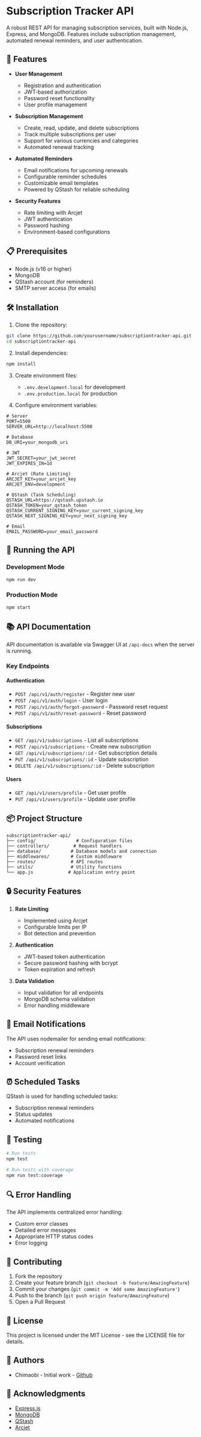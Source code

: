 # Subscription Tracker API

A robust REST API for managing subscription services, built with Node.js, Express, and MongoDB. Features include subscription management, automated renewal reminders, and user authentication.

## 🚀 Features

- **User Management**
  - Registration and authentication
  - JWT-based authorization
  - Password reset functionality
  - User profile management

- **Subscription Management**
  - Create, read, update, and delete subscriptions
  - Track multiple subscriptions per user
  - Support for various currencies and categories
  - Automated renewal tracking

- **Automated Reminders**
  - Email notifications for upcoming renewals
  - Configurable reminder schedules
  - Customizable email templates
  - Powered by QStash for reliable scheduling

- **Security Features**
  - Rate limiting with Arcjet
  - JWT authentication
  - Password hashing
  - Environment-based configurations

## 📋 Prerequisites

- Node.js (v16 or higher)
- MongoDB
- QStash account (for reminders)
- SMTP server access (for emails)

## 🛠️ Installation

1. Clone the repository:
```bash
git clone https://github.com/yourusername/subscriptiontracker-api.git
cd subscriptiontracker-api
```

2. Install dependencies:
```bash
npm install
```

3. Create environment files:
   - `.env.development.local` for development
   - `.env.production.local` for production

4. Configure environment variables:
```env
# Server
PORT=5500
SERVER_URL=http://localhost:5500

# Database
DB_URI=your_mongodb_uri

# JWT
JWT_SECRET=your_jwt_secret
JWT_EXPIRES_IN=1d

# Arcjet (Rate Limiting)
ARCJET_KEY=your_arcjet_key
ARCJET_ENV=development

# QStash (Task Scheduling)
QSTASH_URL=https://qstash.upstash.io
QSTASH_TOKEN=your_qstash_token
QSTASH_CURRENT_SIGNING_KEY=your_current_signing_key
QSTASH_NEXT_SIGNING_KEY=your_next_signing_key

# Email
EMAIL_PASSWORD=your_email_password
```

## 🚦 Running the API

### Development Mode
```bash
npm run dev
```

### Production Mode
```bash
npm start
```

## 📚 API Documentation

API documentation is available via Swagger UI at `/api-docs` when the server is running.

### Key Endpoints

#### Authentication
- `POST /api/v1/auth/register` - Register new user
- `POST /api/v1/auth/login` - User login
- `POST /api/v1/auth/forgot-password` - Password reset request
- `POST /api/v1/auth/reset-password` - Reset password

#### Subscriptions
- `GET /api/v1/subscriptions` - List all subscriptions
- `POST /api/v1/subscriptions` - Create new subscription
- `GET /api/v1/subscriptions/:id` - Get subscription details
- `PUT /api/v1/subscriptions/:id` - Update subscription
- `DELETE /api/v1/subscriptions/:id` - Delete subscription

#### Users
- `GET /api/v1/users/profile` - Get user profile
- `PUT /api/v1/users/profile` - Update user profile

## 📦 Project Structure

```
subscriptiontracker-api/
├── config/               # Configuration files
├── controllers/         # Request handlers
├── database/           # Database models and connection
├── middlewares/        # Custom middleware
├── routes/             # API routes
├── utils/              # Utility functions
└── app.js             # Application entry point
```

## 🔒 Security Features

1. **Rate Limiting**
   - Implemented using Arcjet
   - Configurable limits per IP
   - Bot detection and prevention

2. **Authentication**
   - JWT-based token authentication
   - Secure password hashing with bcrypt
   - Token expiration and refresh

3. **Data Validation**
   - Input validation for all endpoints
   - MongoDB schema validation
   - Error handling middleware

## 📧 Email Notifications

The API uses nodemailer for sending email notifications:
- Subscription renewal reminders
- Password reset links
- Account verification

## ⏰ Scheduled Tasks

QStash is used for handling scheduled tasks:
- Subscription renewal reminders
- Status updates
- Automated notifications

## 🧪 Testing

```bash
# Run tests
npm test

# Run tests with coverage
npm run test:coverage
```

## 🔍 Error Handling

The API implements centralized error handling:
- Custom error classes
- Detailed error messages
- Appropriate HTTP status codes
- Error logging

## 🤝 Contributing

1. Fork the repository
2. Create your feature branch (`git checkout -b feature/AmazingFeature`)
3. Commit your changes (`git commit -m 'Add some AmazingFeature'`)
4. Push to the branch (`git push origin feature/AmazingFeature`)
5. Open a Pull Request

## 📄 License

This project is licensed under the MIT License - see the LICENSE file for details.

## 👥 Authors

- Chimaobi - Initial work - [Github](https://github.com/ceasermikes002)

## 🙏 Acknowledgments

- [Express.js](https://expressjs.com/)
- [MongoDB](https://www.mongodb.com/)
- [QStash](https://upstash.com/)
- [Arcjet](https://arcjet.com/)
